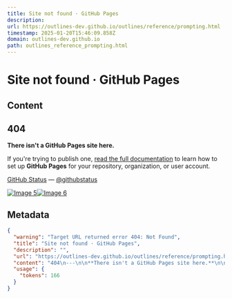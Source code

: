 ```yaml
---
title: Site not found · GitHub Pages
description: 
url: https://outlines-dev.github.io/outlines/reference/prompting.html
timestamp: 2025-01-20T15:46:09.858Z
domain: outlines-dev.github.io
path: outlines_reference_prompting.html
---
```


# Site not found · GitHub Pages



## Content

404
---

**There isn't a GitHub Pages site here.**

If you're trying to publish one, [read the full documentation](https://help.github.com/pages/) to learn how to set up **GitHub Pages** for your repository, organization, or user account.

[GitHub Status](https://githubstatus.com/) — [@githubstatus](https://twitter.com/githubstatus)

[![Image 5](blob:https://outlines-dev.github.io/6691b6771aee6d71f28885ba1e6cb58e)](https://outlines-dev.github.io/)[![Image 6](blob:https://outlines-dev.github.io/a718d401a153f4ec3816bbbebdadb6c4)](https://outlines-dev.github.io/)

## Metadata

```json
{
  "warning": "Target URL returned error 404: Not Found",
  "title": "Site not found · GitHub Pages",
  "description": "",
  "url": "https://outlines-dev.github.io/outlines/reference/prompting.html",
  "content": "404\n---\n\n**There isn't a GitHub Pages site here.**\n\nIf you're trying to publish one, [read the full documentation](https://help.github.com/pages/) to learn how to set up **GitHub Pages** for your repository, organization, or user account.\n\n[GitHub Status](https://githubstatus.com/) — [@githubstatus](https://twitter.com/githubstatus)\n\n[![Image 5](blob:https://outlines-dev.github.io/6691b6771aee6d71f28885ba1e6cb58e)](https://outlines-dev.github.io/)[![Image 6](blob:https://outlines-dev.github.io/a718d401a153f4ec3816bbbebdadb6c4)](https://outlines-dev.github.io/)",
  "usage": {
    "tokens": 166
  }
}
```
